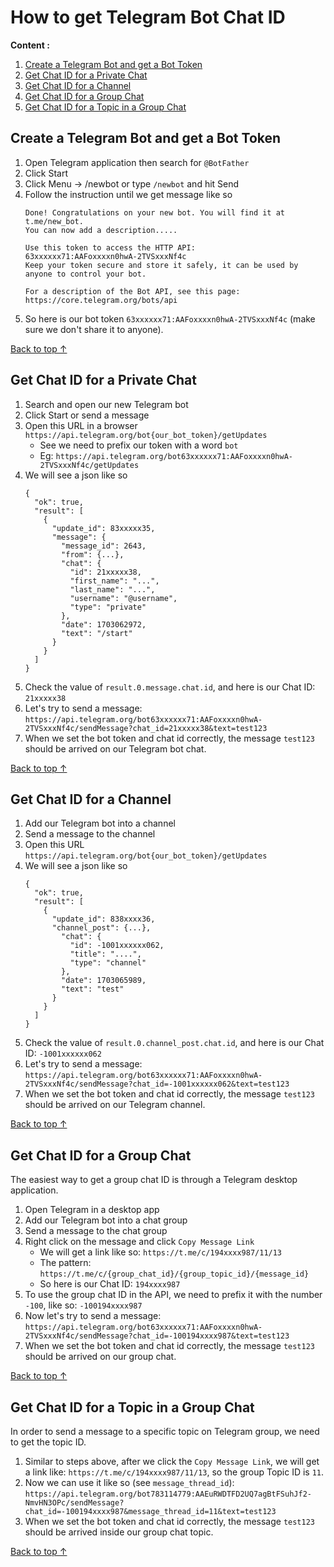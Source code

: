 # How to get Telegram Bot Chat ID

**Content :**
1. [Create a Telegram Bot and get a Bot Token](#create-a-telegram-bot-and-get-a-bot-token)
1. [Get Chat ID for a Private Chat](#get-chat-id-for-a-private-chat)
1. [Get Chat ID for a Channel](#get-chat-id-for-a-channel)
1. [Get Chat ID for a Group Chat](#get-chat-id-for-a-group-chat)
1. [Get Chat ID for a Topic in a Group Chat](#get-chat-id-for-a-topic-in-a-group-chat)

## Create a Telegram Bot and get a Bot Token

1. Open Telegram application then search for `@BotFather`
1. Click Start
1. Click Menu -> /newbot or type `/newbot` and hit Send
1. Follow the instruction until we get message like so
    ```
    Done! Congratulations on your new bot. You will find it at t.me/new_bot.
    You can now add a description.....

    Use this token to access the HTTP API:
    63xxxxxx71:AAFoxxxxn0hwA-2TVSxxxNf4c
    Keep your token secure and store it safely, it can be used by anyone to control your bot.

    For a description of the Bot API, see this page: https://core.telegram.org/bots/api
    ```
1. So here is our bot token `63xxxxxx71:AAFoxxxxn0hwA-2TVSxxxNf4c` (make sure we don't share it to anyone).

[Back to top &uarr;](#how-to-get-telegram-bot-chat-id)

## Get Chat ID for a Private Chat

1. Search and open our new Telegram bot
1. Click Start or send a message
1. Open this URL in a browser `https://api.telegram.org/bot{our_bot_token}/getUpdates`   
    - See we need to prefix our token with a word `bot`
    - Eg: `https://api.telegram.org/bot63xxxxxx71:AAFoxxxxn0hwA-2TVSxxxNf4c/getUpdates`
1. We will see a json like so
    ```
    {
      "ok": true,
      "result": [
        {
          "update_id": 83xxxxx35,
          "message": {
            "message_id": 2643,
            "from": {...},
            "chat": {
              "id": 21xxxxx38,
              "first_name": "...",
              "last_name": "...",
              "username": "@username",
              "type": "private"
            },
            "date": 1703062972,
            "text": "/start"
          }
        }
      ]
    }
    ```
1. Check the value of `result.0.message.chat.id`, and here is our Chat ID: `21xxxxx38`
3. Let's try to send a message: `https://api.telegram.org/bot63xxxxxx71:AAFoxxxxn0hwA-2TVSxxxNf4c/sendMessage?chat_id=21xxxxx38&text=test123`
4. When we set the bot token and chat id correctly, the message `test123` should be arrived on our Telegram bot chat.

[Back to top &uarr;](#how-to-get-telegram-bot-chat-id)

## Get Chat ID for a Channel

1. Add our Telegram bot into a channel
1. Send a message to the channel
1. Open this URL `https://api.telegram.org/bot{our_bot_token}/getUpdates`
1. We will see a json like so
    ```
    {
      "ok": true,
      "result": [
        {
          "update_id": 838xxxx36,
          "channel_post": {...},
            "chat": {
              "id": -1001xxxxxx062,
              "title": "....",
              "type": "channel"
            },
            "date": 1703065989,
            "text": "test"
          }
        }
      ]
    }
    ```
1. Check the value of `result.0.channel_post.chat.id`, and here is our Chat ID: `-1001xxxxxx062`
1. Let's try to send a message: `https://api.telegram.org/bot63xxxxxx71:AAFoxxxxn0hwA-2TVSxxxNf4c/sendMessage?chat_id=-1001xxxxxx062&text=test123`
1. When we set the bot token and chat id correctly, the message `test123` should be arrived on our Telegram channel.

[Back to top &uarr;](#how-to-get-telegram-bot-chat-id)

## Get Chat ID for a Group Chat

The easiest way to get a group chat ID is through a Telegram desktop application.

1. Open Telegram in a desktop app
1. Add our Telegram bot into a chat group
1. Send a message to the chat group
1. Right click on the message and click `Copy Message Link`
    - We will get a link like so: `https://t.me/c/194xxxx987/11/13`
    - The pattern: `https://t.me/c/{group_chat_id}/{group_topic_id}/{message_id}`
    - So here is our Chat ID: `194xxxx987`
1. To use the group chat ID in the API, we need to prefix it with the number `-100`, like so: `-100194xxxx987`
1. Now let's try to send a message: `https://api.telegram.org/bot63xxxxxx71:AAFoxxxxn0hwA-2TVSxxxNf4c/sendMessage?chat_id=-100194xxxx987&text=test123`
1. When we set the bot token and chat id correctly, the message `test123` should be arrived on our group chat.

[Back to top &uarr;](#how-to-get-telegram-bot-chat-id)

## Get Chat ID for a Topic in a Group Chat

In order to send a message to a specific topic on Telegram group, we need to get the topic ID.

1. Similar to steps above, after we click the `Copy Message Link`, we will get a link like: `https://t.me/c/194xxxx987/11/13`, so the group Topic ID is `11`.
1. Now we can use it like so (see `message_thread_id`): `https://api.telegram.org/bot783114779:AAEuRWDTFD2UQ7agBtFSuhJf2-NmvHN3OPc/sendMessage?chat_id=-100194xxxx987&message_thread_id=11&text=test123`
1. When we set the bot token and chat id correctly, the message `test123` should be arrived inside our group chat topic.
    
[Back to top &uarr;](#how-to-get-telegram-bot-chat-id)
